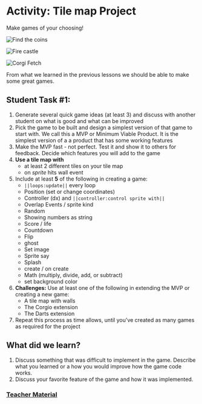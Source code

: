 # Activity: Tile map Project

Make games of your choosing!

![Find the coins](/static/courses/advanced-blocks/tilemap/find-the-coins.gif)

![Fire castle](/static/courses/advanced-blocks/tilemap/fire-castle.gif)

![Corgi Fetch](/static/courses/advanced-blocks/tilemap/corgi-fetch.gif)

From what we learned in the previous lessons we should be able to make some great games. 

## Student Task #1:

1. Generate several quick game ideas (at least 3) and discuss with another student on what is good and what can be improved
2. Pick the game to be built and design a simplest version of that game to start with. We call this a MVP or Minimum Viable Product. It is the simplest version of a a product that has some working features
3. Make the MVP fast - not perfect. Test it and show it to others for feedback. Decide which features you will add to the game
4. **Use a tile map with**
    * at least 2 different tiles on your tile map
    * on *sprite* hits wall event
5. Include at least **5** of the following in creating a game:
    * ``||loops:update||`` every loop
    * Position (set or change coordinates)
    * Controller (dx) and ``||controller:control sprite with||``
    * Overlap Events / sprite kind
    * Random
    * Showing numbers as string
    * Score / life
    * Countdown
    * Flip
    * ghost
    * Set image
    * Sprite say
    * Splash
    * create / on create
    * Math (multiply, divide, add, or subtract)
    * set background color
6. **Challenges:** Use at least one of the following in extending the MVP or creating a new game:
    * A tile map with walls
    * The Corgio extension
    * The Darts extension
7. Repeat this process as time allows, until you've created as many games as required for the project

## What did we learn? 

1. Discuss something that was difficult to implement in the game. Describe what you learned or a how you would improve how the game code works.
2. Discuss your favorite feature of the game and how it was implemented.

### [Teacher Material](/courses/advanced-blocks/about/teachers)
